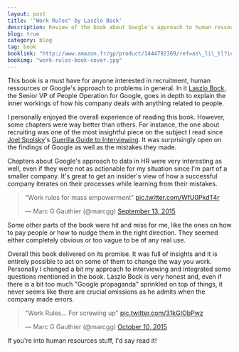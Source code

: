 ```yaml
---
layout: post
title: '"Work Rules" by Laszlo Bock'
description: Review of the book about Google's approach to human ressources, from my point of view of developer working fora a startup and involved in the recruitment process.
blog: true
category: blog
tag: book
booklink: "http://www.amazon.fr/gp/product/1444792369/ref=as\_li\_tl?ie=UTF8&camp=1642&creative=6746&creativeASIN=1444792369&linkCode=as2&tag=mg092-21"
bookimg: "work-rules-book-cover.jpg"
---
```


This book is a must have for anyone interested in recruitment, human ressources or Google's approach to problems in general. In it [Laszlo Bock][1], the  Senior VP of People Operation for Google, goes in depth to explain the inner workings of how his company deals with anything related to people.

I personally enjoyed the overall experience of reading this book. However, some chapters were way better than others. For instance, the one about recruiting was one of the most insightful piece on the subject I read since [Joel Spolsky][2]'s [Guerilla Guide to Interviewing][3]. It was surprisingly open on the findings of Google as well as the mistakes they made.

Chapters about Google's approach to data in HR were very interesting as well, even if they were not as actionable for my situation since I'm part of a smaller company. It's great to get an insider's view of how a successful company iterates on their processes while learning from their mistakes.

<blockquote class="twitter-tweet" lang="en"><p lang="en" dir="ltr">&quot;Work rules for mass empowerment&quot; <a href="http://t.co/WfU0PkdT4r">pic.twitter.com/WfU0PkdT4r</a></p>&mdash; Marc G Gauthier (@marcgg) <a href="https://twitter.com/marcgg/status/643077064887803904">September 13, 2015</a></blockquote>

Some other parts of the book were hit and miss for me, like the ones on how to pay people or how to nudge them in the right direction. They seemed either completely obvious or too vague to be of any real use.

Overall this book delivered on its promise. It was full of insights and it is entirely possible to act on some of them to change the way you work. Personally I changed a bit my approach to interviewing and integrated some questions mentioned in the book. Laszlo Bock is very honest and, even if there is a bit too much "Google propaganda" sprinkled on top of things, it never seems like there are crucial omissions as he admits when the company made errors.

<blockquote class="twitter-tweet" lang="en"><p lang="en" dir="ltr">&quot;Work Rules... For screwing up&quot; <a href="http://t.co/31kGIObPwz">pic.twitter.com/31kGIObPwz</a></p>&mdash; Marc G Gauthier (@marcgg) <a href="https://twitter.com/marcgg/status/652838985660788736">October 10, 2015</a></blockquote>

If you're into human resources stuff, I'd say read it!

<script async src="//platform.twitter.com/widgets.js" charset="utf-8"></script>

[1]:	https://twitter.com/laszlobock2718
[2]:	https://en.wikipedia.org/wiki/Joel_Spolsky
[3]:	http://joelonsoftware.com/articles/GuerrillaInterviewing3.html